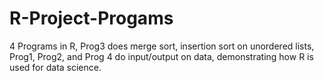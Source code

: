 # R-Project-Progams
4 Programs in R, Prog3 does merge sort, insertion sort on unordered lists, Prog1, Prog2, and Prog 4 do input/output on data, demonstrating how R is used for data science.
